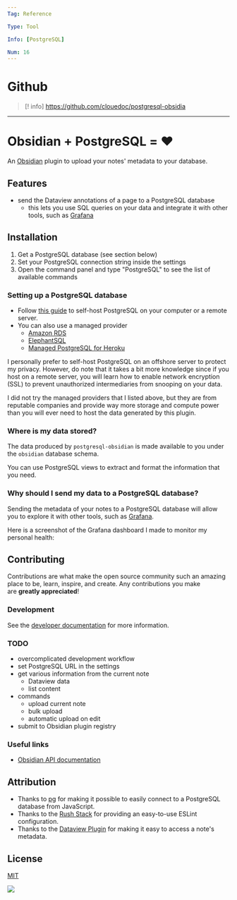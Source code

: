 ```yaml
---
Tag: Reference

Type: Tool

Info: [PostgreSQL]

Num: 16
---
```


# Github
>[! info] https://github.com/clouedoc/postgresql-obsidia


---



# Obsidian + PostgreSQL = ❤️

An [Obsidian](https://obsidian.md/) plugin to upload your notes' metadata to your database.

## Features

-   send the Dataview annotations of a page to a PostgreSQL database
    -   this lets you use SQL queries on your data and integrate it with other tools, such as [Grafana](https://github.com/grafana/grafana/blob/main/README.md)

## Installation

1.  Get a PostgreSQL database (see section below)
2.  Set your PostgreSQL connection string inside the settings
3.  Open the command panel and type "PostgreSQL" to see the list of available commands

### Setting up a PostgreSQL database

-   Follow [this guide](https://www.postgresql.org/download/) to self-host PostgreSQL on your computer or a remote server.
-   You can also use a managed provider
    -   [Amazon RDS](https://aws.amazon.com/fr/rds/postgresql/resources/)
    -   [ElephantSQL](https://www.elephantsql.com/)
    -   [Managed PostgreSQL for Heroku](https://www.heroku.com/postgres)

I personally prefer to self-host PostgreSQL on an offshore server to protect my privacy. However, do note that it takes a bit more knowledge since if you host on a remote server, you will learn how to enable network encryption (SSL) to prevent unauthorized intermediaries from snooping on your data.

I did not try the managed providers that I listed above, but they are from reputable companies and provide way more storage and compute power than you will ever need to host the data generated by this plugin.

### Where is my data stored?

The data produced by `postgresql-obsidian` is made available to you under the `obsidian` database schema.

You can use PostgreSQL views to extract and format the information that you need.

### Why should I send my data to a PostgreSQL database?

Sending the metadata of your notes to a PostgreSQL database will allow you to explore it with other tools, such as [Grafana](https://github.com/grafana/grafana/blob/main/README.md).

Here is a screenshot of the Grafana dashboard I made to monitor my personal health:

## Contributing

Contributions are what make the open source community such an amazing place to be, learn, inspire, and create. Any contributions you make are **greatly appreciated**!

### Development

See the [developer documentation](app://obsidian.md/DEV_README.md) for more information.

### TODO

-   overcomplicated development workflow
-   set PostgreSQL URL in the settings
-   get various information from the current note
    -   Dataview data
    -   list content
-   commands
    -   upload current note
    -   bulk upload
    -   automatic upload on edit
-   submit to Obsidian plugin registry

### Useful links

-   [Obsidian API documentation](https://github.com/obsidianmd/obsidian-api)

## Attribution

-   Thanks to [pg](https://github.com/brianc/node-postgres/tree/master/packages/pg) for making it possible to easily connect to a PostgreSQL database from JavaScript.
-   Thanks to the [Rush Stack](https://github.com/microsoft/rushstack) for providing an easy-to-use ESLint configuration.
-   Thanks to the [Dataview Plugin](https://github.com/blacksmithgu/obsidian-dataview) for making it easy to access a note's metadata.

## License

[MIT](app://obsidian.md/LICENSE.txt)

![](app://obsidian.md/assets/obsidian.png)





